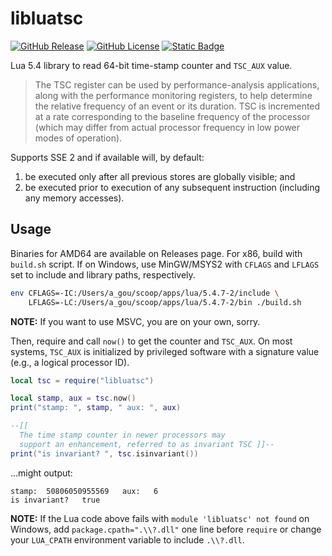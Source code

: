 # libluatsc

[![GitHub Release](https://img.shields.io/github/v/release/oagoulart/libluatsc?color=green)](https://github.com/oAGoulart/libluatsc/releases)
[![GitHub License](https://img.shields.io/github/license/oagoulart/libluatsc)](https://github.com/oAGoulart/libluatsc/tree/master?tab=MS-RL-1-ov-file)
[![Static Badge](https://img.shields.io/badge/Lua-5.4-green?logo=lua)](https://www.lua.org/download.html)

Lua 5.4 library to read 64-bit time-stamp counter and `TSC_AUX` value.

> The TSC register can be used by performance-analysis applications, along with the performance
> monitoring registers, to help determine the relative frequency of an event or its duration.
> TSC is incremented at a rate corresponding to the baseline frequency of the processor
> (which may differ from actual processor frequency in low power modes of operation).

Supports SSE 2 and if available will, by default:
1. be executed only after all previous stores are globally visible; and
2. be executed prior to execution of any subsequent instruction (including any memory accesses).

## Usage

Binaries for AMD64 are available on Releases page. For x86, build with `build.sh` script. If on Windows, use MinGW/MSYS2 with `CFLAGS` and `LFLAGS` set to include and library paths, respectively.

```sh
env CFLAGS=-IC:/Users/a_gou/scoop/apps/lua/5.4.7-2/include \
    LFLAGS=-LC:/Users/a_gou/scoop/apps/lua/5.4.7-2/bin ./build.sh
```

**NOTE:** If you want to use MSVC, you are on your own, sorry.

Then, require and call `now()` to get the counter and `TSC_AUX`. On most systems, `TSC_AUX` is initialized by privileged software with a signature value (e.g., a logical processor ID).

```lua
local tsc = require("libluatsc")

local stamp, aux = tsc.now()
print("stamp: ", stamp, " aux: ", aux)

--[[
  The time stamp counter in newer processors may
  support an enhancement, referred to as invariant TSC ]]--
print("is invariant? ", tsc.isinvariant())
```

...might output:

```text
stamp:  50806050955569   aux:   6
is invariant?   true
```

**NOTE:** If the Lua code above fails with `module 'libluatsc' not found` on Windows, add `package.cpath=".\\?.dll"` one line before `require` or change your `LUA_CPATH` environment variable to include `.\\?.dll`.
